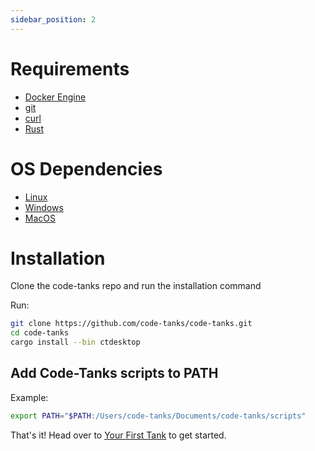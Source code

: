 ```yaml
---
sidebar_position: 2
---
```


# Requirements
- [Docker Engine](https://docs.docker.com/engine/install/)
- [git](https://git-scm.com/book/en/v2/Getting-Started-Installing-Git)
- [curl](https://everything.curl.dev/get)
- [Rust](https://www.rust-lang.org/learn/get-started)

# OS Dependencies
- [Linux](https://bevyengine.org/learn/book/getting-started/setup/#linux)
- [Windows](https://bevyengine.org/learn/book/getting-started/setup/#windows)
- [MacOS](https://bevyengine.org/learn/book/getting-started/setup/#macos)


# Installation

Clone the code-tanks repo and run the installation command

Run:
```bash
git clone https://github.com/code-tanks/code-tanks.git
cd code-tanks
cargo install --bin ctdesktop
```

## Add Code-Tanks scripts to PATH
Example:
```bash
export PATH="$PATH:/Users/code-tanks/Documents/code-tanks/scripts"
```


That's it! Head over to [Your First Tank](tutorial-basics/your-first-tank.mdx) to get started.

